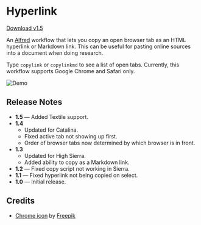 # Hyperlink

[Download v1.5](https://github.com/charliecm/alfred-hyperlink/raw/master/Hyperlink.alfredworkflow)

An [Alfred](https://www.alfredapp.com/) workflow that lets you copy an open browser tab as an HTML hyperlink or Markdown link. This can be useful for pasting online sources into a document when doing research.

Type `copylink` or `copylinkmd` to see a list of open tabs. Currently, this workflow supports Google Chrome and Safari only.

![Demo](/assets/demo.gif?raw=true)

## Release Notes

- **1.5** — Added Textile support.
- **1.4**
    - Updated for Catalina.
    - Fixed active tab not showing up first.
    - Order of browser tabs now determined by which browser is in front.
- **1.3**
    - Updated for High Sierra.
    - Added ability to copy as a Markdown link.
- **1.2** — Fixed copy script not working in Sierra.
- **1.1** — Fixed hyperlink not being copied on select.
- **1.0** — Initial release.

## Credits

- [Chrome icon](http://www.flaticon.com/free-icon/chrome_152759) by [Freepik](http://www.flaticon.com/authors/freepik)
